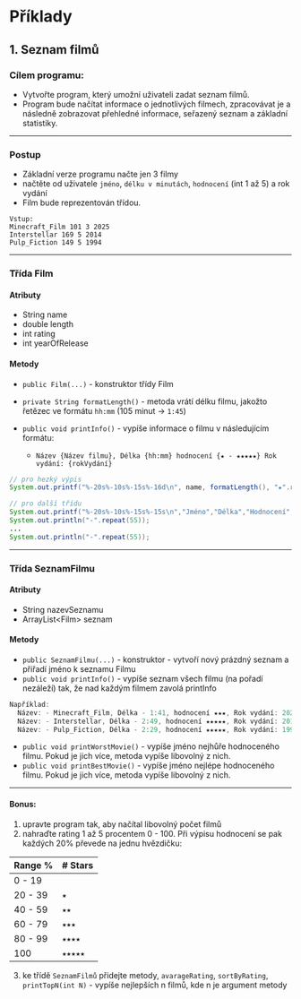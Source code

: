 # Příklady

## 1. Seznam filmů

### Cílem programu:

- Vytvořte program, který umožní uživateli zadat seznam filmů.
- Program bude načítat informace o jednotlivých filmech, zpracovávat je a následně zobrazovat přehledné informace,
  seřazený seznam a základní statistiky.

---

### Postup

- Základní verze programu načte jen 3 filmy
- načtěte od uživatele `jméno`, `délku v minutách`, `hodnocení` (int 1 až 5) a rok vydání
- Film bude reprezentován třídou.

```
Vstup:
Minecraft_Film 101 3 2025
Interstellar 169 5 2014
Pulp_Fiction 149 5 1994
```

---

### Třída Film

#### Atributy

- String name
- double length
- int rating
- int yearOfRelease

#### Metody

- `public Film(...)` - konstruktor třídy Film

- `private String formatLength()` - metoda vrátí délku filmu, jakožto řetězec ve formátu `hh:mm` (105 minut -> `1:45`)

- `public void printInfo()` - vypíše informace o filmu v následujícím formátu:

    - `Název {Název filmu}, Délka {hh:mm} hodnocení {★ - ★★★★★} Rok vydání: {rokVydání}`

```java
// pro hezký výpis
System.out.printf("%-20s%-10s%-15s%-16d\n", name, formatLength(), "★".repeat(rating), year);

// pro další třídu
System.out.printf("%-20s%-10s%-15s%-15s\n","Jméno","Délka","Hodnocení","Rok vydání");
System.out.println("-".repeat(55));
...
System.out.println("-".repeat(55));
```

---

### Třída SeznamFilmu

#### Atributy

- String nazevSeznamu
- ArrayList\<Film> seznam

#### Metody

- `public SeznamFilmu(...)` - konstruktor - vytvoří nový prázdný seznam a přiřadí jméno k seznamu Filmu
- `public void printInfo()` - vypíše seznam všech filmu (na pořadí nezáleží) tak, že nad každým filmem zavolá printInfo
```java
Například:
  Název: - Minecraft_Film, Délka - 1:41, hodnocení ★★★, Rok vydání: 2025
  Název: - Interstellar, Délka - 2:49, hodnocení ★★★★★, Rok vydání: 2014
  Název: - Pulp_Fiction, Délka - 2:29, hodnocení ★★★★★, Rok vydání: 1994    
```
- `public void printWorstMovie()` - vypíše jméno nejhůře hodnoceného filmu. Pokud je jich více, metoda vypíše libovolný
  z nich.
- `public void printBestMovie()` - vypíše jméno nejlépe hodnoceného filmu. Pokud je jich více, metoda vypíše libovolný z
  nich.

---

#### Bonus:

1. upravte program tak, aby načítal libovolný počet filmů
2. nahraďte rating 1 až 5 procentem 0 - 100. Při výpisu hodnocení se pak každých 20% převede na jednu hvězdičku:

| Range % | # Stars |
|---------|---------|
| 0  - 19 | ` `     |
| 20 - 39 | `★`     |
| 40 - 59 | `★★`    |
| 60 - 79 | `★★★`   |
| 80 - 99 | `★★★★`  |
| 100     | `★★★★★` |

3. ke třídě `SeznamFilmů` přidejte metody, `avarageRating`, `sortByRating`, `printTopN(int N)` - vypíše nejlepších n
   filmů, kde n je argument metody